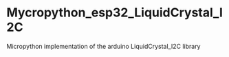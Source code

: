 # Mycropython_esp32_LiquidCrystal_I2C
 Micropython implementation of the arduino LiquidCrystal_I2C library

